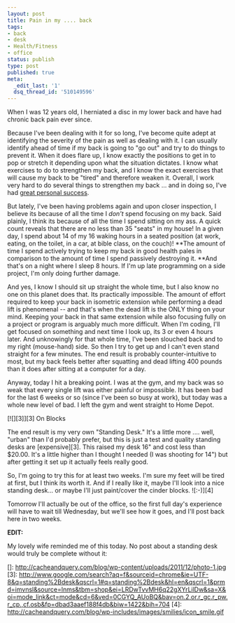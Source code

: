 ```yaml
---
layout: post
title: Pain in my .... back
tags:
- back
- desk
- Health/Fitness
- office
status: publish
type: post
published: true
meta:
  _edit_last: '1'
  dsq_thread_id: '510149596'
---
```


When I was 12 years old, I herniated a disc in my lower back and have had chronic back pain ever since.

Because I've been dealing with it for so long, I've become quite adept at identifying the severity of the pain as well as dealing with it. I can usually identify ahead of time if my back is going to "go out" and try to do things to prevent it.  When it does flare up, I know exactly the positions to get in to pop or stretch it depending upon what the situation dictates.  I know what exercises to do to strengthen my back, and I know the exact exercises that will cause my back to be "tired" and therefore weaken it.  Overall, I work very hard to do several things to strengthen my back ... and in doing so, I've had [great personal success][1].

But lately, I've been having problems again and upon closer inspection, I believe its because of all the time I *don't* spend focusing on my back.  Said plainly, I think its because of all the time I spend sitting on my ass.  A quick count reveals that there are no less than 35 "seats" in my house!  In a given day, I spend about 14 of my 16 waking hours in a seated position (at work, eating, on the toilet, in a car, at bible class, on the couch)! **The amount of time I spend actively trying to keep my back in good health pales in comparison to the amount of time I spend passively destroying it. **And that's on a night where I sleep 8 hours.  If I'm up late programming on a side project, I'm only doing further damage.

And yes, I know I should sit up straight the whole time, but I also know no one on this planet does that.  Its practically impossible.  The amount of effort required to keep your back in isometric extension while performing a dead lift is phenomenal -- and that's when the dead lift is the ONLY thing on your mind.  Keeping your back in that same extension while also focusing fully on a project or program is arguably much more difficult. When I'm coding, I'll get focused on something and next time I look up, its 3 or even 4 hours later.  And unknowingly for that whole time, I've been slouched back and to my right (mouse-hand) side.  So then I try to get up and I can't even stand straight for a few minutes.  The end result is probably counter-intuitive to most, but my back feels better after squatting and dead lifting 400 pounds than it does after sitting at a computer for a day.

Anyway, today I hit a breaking point.  I was at the gym, and my back was so weak that every single lift was either painful or impossible. It has been bad for the last 6 weeks or so (since I've been so busy at work), but today was a whole new level of bad.  I left the gym and went straight to Home Depot.

[![][3]][3]
On Blocks

The end result is my very own "Standing Desk." It's a little more .... well, "urban" than I'd probably prefer, but this is just a test and quality standing desks are [expensive][3]. This raised my desk 16" and cost less than $20.00.  It's a little higher than I thought I needed (I was shooting for 14") but after getting it set up it actually feels really good.

So, I'm going to try this for at least two weeks.  I'm sure my feet will be tired at first, but I think its worth it.  And if I really like it, maybe I'll look into a nice standing desk... or maybe I'll just paint/cover the cinder blocks. ![:-)][4]

Tomorrow I'll actually be out of the office, so the first full day's experience will have to wait till Wednesday, but we'll see how it goes, and I'll post back here in two weeks.

**EDIT:**

My lovely wife reminded me of this today.  No post about a standing desk would truly be complete without it: 

 [1]: http://www.youtube.com/watch?v=sPm5i-2Cbyc&context=C38c7156ADOEgsToPDskL9aK46J0prCRPKxXBDwOHj
 []: http://cacheandquery.com/blog/wp-content/uploads/2011/12/photo-1.jpg
 [3]: http://www.google.com/search?aq=f&sourceid=chrome&ie=UTF-8&q=standing%2Bdesk&qscrl=1#q=standing%2Bdesk&hl=en&qscrl=1&prmd=imvnsl&source=lnms&tbm=shop&ei=LRDwTvvMH6q22gXYrLilDw&sa=X&oi=mode_link&ct=mode&cd=6&ved=0CGYQ_AUoBQ&bav=on.2,or.r_gc.r_pw.r_cp.,cf.osb&fp=dbad3aaef188f4db&biw=1422&bih=704
 [4]: http://cacheandquery.com/blog/wp-includes/images/smilies/icon_smile.gif  